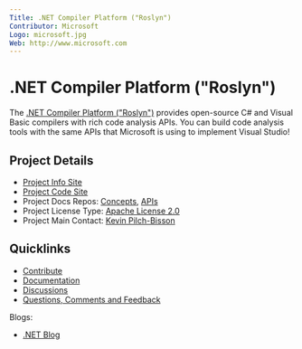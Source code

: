 ```yaml
---
Title: .NET Compiler Platform ("Roslyn")
Contributor: Microsoft
Logo: microsoft.jpg
Web: http://www.microsoft.com
---
```

# .NET Compiler Platform ("Roslyn")

The [.NET Compiler Platform ("Roslyn")](https://github.com/dotnet/roslyn) provides open-source C# and Visual Basic compilers with rich code analysis APIs. You can build code analysis tools with the same APIs that Microsoft is using to implement Visual Studio!

## Project Details
* [Project Info Site](https://github.com/dotnet/roslyn/wiki/Roslyn%20Overview) 
* [Project Code Site](https://github.com/dotnet/roslyn)
* Project Docs Repos: [Concepts](https://github.com/dotnet/docs), [APIs](https://github.com/dotnet/roslyn-api-docs)
* Project License Type: [Apache License 2.0](https://github.com/dotnet/roslyn/blob/master/License.txt)
* Project Main Contact: [Kevin Pilch-Bisson](https://github.com/Pilchie)

## Quicklinks

* [Contribute](https://roslyn.codeplex.com/wikipage?title=How%20to%20Contribute)
* [Documentation](https://docs.microsoft.com/dotnet/csharp/roslyn-sdk/) 
* [Discussions](https://github.com/dotnet/roslyn/discussions) 
* [Questions, Comments and Feedback](https://roslyn.codeplex.com/wikipage?title=Questions%2c%20Comments%2c%20and%20Feedback&referringTitle=Home)

Blogs:
 
* [.NET Blog](https://devblogs.microsoft.com/dotnet/tag/roslyn/) 
